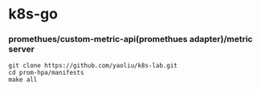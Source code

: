# k8s-go

### promethues/custom-metric-api(promethues adapter)/metric server

```
git clone https://github.com/yaoliu/k8s-lab.git
cd prom-hpa/manifests
make all
```